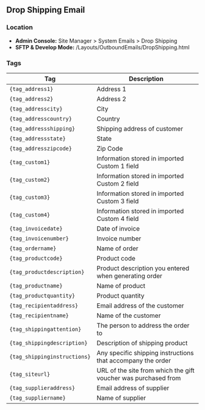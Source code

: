 ## Drop Shipping Email

### Location
* **Admin Console:** Site Manager > System Emails > Drop Shipping
* **SFTP & Develop Mode:** /Layouts/OutboundEmails/DropShipping.html

### Tags

Tag | Description
-------------- | -------------
`{tag_address1}` | Address 1
`{tag_address2}` | Address 2
`{tag_addresscity}` | City
`{tag_addresscountry}` | Country
`{tag_addressshipping}` | Shipping address of customer
`{tag_addressstate}` |  State
`{tag_addresszipcode}` | Zip Code
`{tag_custom1}` | Information stored in imported Custom 1 field
`{tag_custom2}` | Information stored in imported Custom 2 field
`{tag_custom3}` | Information stored in imported Custom 3 field
`{tag_custom4}` | Information stored in imported Custom 4 field
`{tag_invoicedate}` | Date of invoice
`{tag_invoicenumber}` | Invoice number
`{tag_ordername}` | Name of order
`{tag_productcode}` | Product code
`{tag_productdescription}` | Product description you entered when generating order
`{tag_productname}` | Name of product
`{tag_productquantity}` | Product quantity
`{tag_recipientaddress}` | Email address of the customer
`{tag_recipientname}` | Name of the customer
`{tag_shippingattention}` | The person to address the order to
`{tag_shippingdescription}` | Description of shipping product
`{tag_shippinginstructions}` | Any specific shipping instructions that accompany the order
`{tag_siteurl}` | URL of the site from which the gift voucher was purchased from
`{tag_supplieraddress}` | Email address of supplier
`{tag_suppliername}` | Name of supplier
